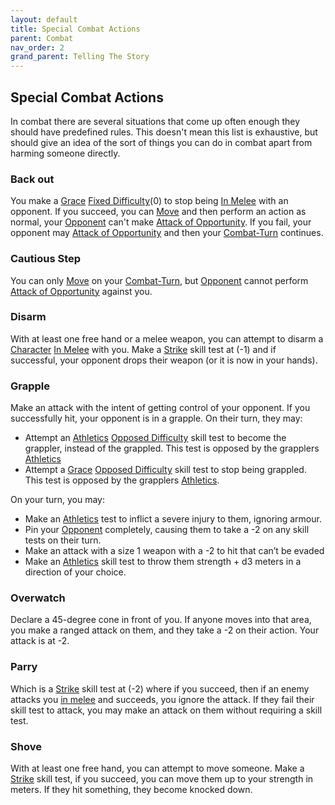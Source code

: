 ```yaml
---
layout: default
title: Special Combat Actions
parent: Combat
nav_order: 2
grand_parent: Telling The Story
---
```

## Special Combat Actions
In combat there are several situations that come up often enough they should have predefined rules. This doesn't mean this list is exhaustive, but should give an idea of the sort of things you can do in combat apart from harming someone directly.

### Back out
You make a [Grace](Agility#Grace) [Fixed Difficulty](Skills#Fixed%20Difficulty)(0) to stop being [In Melee](Terminology#In%20Melee) with an opponent. If you succeed, you can [Move](Combat-Turn#Move) and then perform an action as normal, your [Opponent](Terminology#Opponent) can't make [Attack of Opportunity](Reacting-To-Attacks#Attack%20of%20Opportunity). If you fail, your opponent may [Attack of Opportunity](Reacting-To-Attacks#Attack%20of%20Opportunity) and then your [Combat-Turn](Combat-Turn) continues.

### Cautious Step
You can only [Move](Combat-Turn#Move) on your [Combat-Turn](Combat-Turn), but [Opponent](Terminology#Opponent) cannot perform [Attack of Opportunity](Reacting-To-Attacks#Attack%20of%20Opportunity) against you.

### Disarm
With at least one free hand or a melee weapon, you can attempt to disarm a [Character](Terminology#Character) [In Melee](Terminology#In%20Melee) with you. Make a [Strike](Strength#Strike) skill test at (-1) and if successful, your opponent drops their weapon (or it is now in your hands).

### Grapple
Make an attack with the intent of getting control of your opponent. If you successfully hit, your opponent is in a grapple. 
On their turn, they may:
* Attempt an [Athletics](Strength#Athletics) [Opposed Difficulty](Skills#Opposed%20Difficulty) skill test to become the grappler, instead of the grappled. This test is opposed by the grapplers [Athletics](Strength#Athletics)
* Attempt a [Grace](Agility#Grace) [Opposed Difficulty](Skills#Opposed%20Difficulty) skill test to stop being grappled. This test is opposed by the grapplers [Athletics](Strength#Athletics).

On your turn, you may:
* Make an [Athletics](Strength#Athletics) test to inflict a severe injury to them, ignoring armour.
* Pin your [Opponent](Terminology#Opponent) completely, causing them to take a -2 on any skill tests on their turn.
* Make an attack with a size 1 weapon with a -2 to hit that can’t be evaded
* Make an [Athletics](Strength#Athletics) skill test to throw them strength + d3 meters in a direction of your choice.

### Overwatch
Declare a 45-degree cone in front of you. If anyone moves into that area, you make a ranged attack on them, and they take a -2 on their action. Your attack is at -2.

### Parry
Which is a [Strike](Strength#Strike) skill test at (-2) where if you succeed, then if an enemy attacks you [in melee](#Being%20in%20Melee%20Combat) and succeeds, you ignore the attack. If they fail their skill test to attack, you may make an attack on them without requiring a skill test.

### Shove
With at least one free hand, you can attempt to move someone. Make a [Strike](Strength#Strike) skill test, if you succeed, you can move them up to your strength in meters. If they hit something, they become knocked down.
